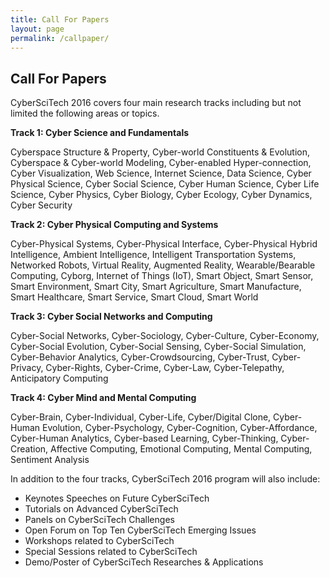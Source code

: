 ```yaml
---
title: Call For Papers
layout: page
permalink: /callpaper/
---
```

<h2>Call For Papers</h2>
<p>CyberSciTech 2016 covers four main research tracks including but not limited the following areas or topics.</p>
<p><strong>Track 1: Cyber Science and Fundamentals</strong></p>
<p>Cyberspace Structure & Property, Cyber-world Constituents & Evolution, Cyberspace & Cyber-world Modeling, Cyber-enabled Hyper-connection, Cyber Visualization, Web Science, Internet Science, Data Science, Cyber Physical Science, Cyber Social Science, Cyber Human Science, Cyber Life Science, Cyber Physics, Cyber Biology, Cyber Ecology, Cyber Dynamics, Cyber Security</p>
<p><strong>Track 2: Cyber Physical Computing and Systems</strong></p>
<p>Cyber-Physical Systems, Cyber-Physical Interface, Cyber-Physical Hybrid Intelligence, Ambient Intelligence, Intelligent Transportation Systems, Networked Robots, Virtual Reality, Augmented Reality, Wearable/Bearable Computing, Cyborg, Internet of Things (IoT), Smart Object, Smart Sensor, Smart Environment, Smart City, Smart Agriculture, Smart Manufacture, Smart Healthcare, Smart Service, Smart Cloud, Smart World</p>
<p><strong>Track 3: Cyber Social Networks and Computing</strong></p>
<p>Cyber-Social Networks, Cyber-Sociology, Cyber-Culture, Cyber-Economy, Cyber-Social Evolution, Cyber-Social Sensing, Cyber-Social Simulation, Cyber-Behavior Analytics, Cyber-Crowdsourcing, Cyber-Trust, Cyber-Privacy, Cyber-Rights, Cyber-Crime, Cyber-Law, Cyber-Telepathy, Anticipatory Computing</p>
<p><strong>Track 4: Cyber Mind and Mental Computing</strong></p>
<p>Cyber-Brain, Cyber-Individual, Cyber-Life, Cyber/Digital Clone, Cyber-Human Evolution, Cyber-Psychology, Cyber-Cognition, Cyber-Affordance, Cyber-Human Analytics, Cyber-based Learning, Cyber-Thinking, Cyber-Creation, Affective Computing, Emotional Computing, Mental Computing, Sentiment Analysis</p>
<p>In addition to the four tracks, CyberSciTech 2016 program will also include:</p>
<ul><li>Keynotes Speeches on Future CyberSciTech</li>
<li>Tutorials on Advanced CyberSciTech</li>
<li>Panels on CyberSciTech Challenges</li>
<li>Open Forum on Top Ten CyberSciTech Emerging Issues</li>
<li>Workshops related to CyberSciTech</li>
<li>Special Sessions related to CyberSciTech</li>
<li>Demo/Poster of CyberSciTech Researches & Applications</li>
